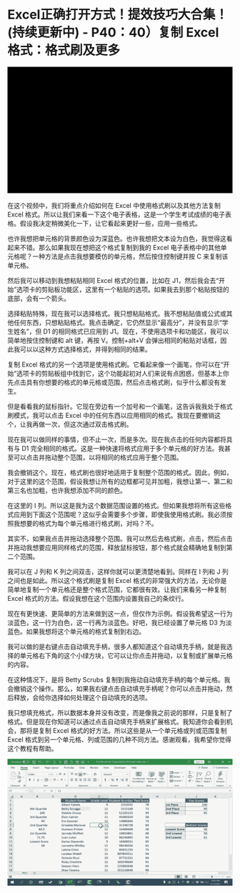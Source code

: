 # Excel正确打开方式！提效技巧大合集！(持续更新中) - P40：40）复制 Excel 格式：格式刷及更多 

![](img/7eb91780962b82ff6148ac5a771f8a72_0.png)

在这个视频中，我们将重点介绍如何在 Excel 中使用格式刷以及其他方法复制 Excel 格式。所以让我们来看一下这个电子表格，这是一个学生考试成绩的电子表格。假设我决定稍微美化一下，让它看起来更好一些，应用一些格式。

也许我想把单元格的背景颜色设为深蓝色。也许我想把文本设为白色，我觉得这看起来不错。那么如果我现在想把这个格式复制到我的 Excel 电子表格中的其他单元格呢？一种方法是点击我想要模仿的单元格，然后按住控制键并按 C 来复制该单元格。

然后我可以移动到我想粘贴相同 Excel 格式的位置，比如在 J1，然后我会去“开始”选项卡的剪贴板功能区，这里有一个粘贴的选项。如果我去到那个粘贴按钮的底部，会有一个箭头。

选择粘贴特殊，现在我可以选择格式。我只想粘贴格式。我不想粘贴值或公式或其他任何东西，只想粘贴格式。我点击确定，它仍然显示“最高分”，并没有显示“学生姓名”，但 D1 的相同格式已应用到 J1。现在，不使用选项卡和功能区，我可以简单地按住控制键和 alt 键，再按 V。控制+alt+V 会弹出相同的粘贴对话框，因此我可以以这种方式选择格式，并得到相同的结果。

复制 Excel 格式的另一个选项是使用格式刷。它看起来像一个画笔，你可以在“开始”选项卡的剪贴板组中找到它，这个功能起初对人们来说有点困惑，但基本上你先点击具有你想要的格式的单元格或范围，然后点击格式刷，似乎什么都没有发生。

但是看看我的鼠标指针。它现在旁边有一个加号和一个画笔，这告诉我我处于格式刷模式，我可以点击 Excel 中的任何东西以应用相同的格式。我现在要撤销这个，让我再做一次，但这次通过双击格式刷。

现在我可以做同样的事情，但不止一次，而是多次。现在我点击的任何内容都将具有与 D1 完全相同的格式。这是一种快速将格式应用于多个单元格的好方法。我甚至可以点击并拖动整个范围，以将相同的格式应用于整个范围。

我会撤销这个。现在，格式刷也很好地适用于复制整个范围的格式。因此，例如，对于这里的这个范围，假设我想让所有的边框都可见并加粗，我想让第一、第二和第三名也加粗，也许我想添加不同的颜色。

在这里的 I 列。所以这是我为这个数据范围设置的格式。但如果我想将所有这些格式应用到下面这个范围呢？这似乎会需要多个步骤，即使我使用格式刷。我必须按照我想要的格式为每个单元格进行格式刷，对吗？不。

其实不，如果我点击并拖动选择整个范围。我可以然后去格式刷，点击，然后点击并拖动我想要应用同样格式的范围，释放鼠标按钮，那个格式就会精确地复制到第二个范围。

我可以在 J 列和 K 列之间双击，这样你就可以更清楚地看到。同样在 I 列和 J 列之间也是如此。所以这个格式刷是复制 Excel 格式的非常强大的方法，无论你是简单地复制一个单元格还是整个格式范围，它都很有效。让我们来看另一种复制 Excel 格式的方法。假设我想在这个范围内设置我自己的条纹行。

现在有更快速、更简单的方法来做到这一点，但仅作为示例。假设我希望这一行为淡蓝色，这一行为白色，这一行再为淡蓝色。好吧，我已经设置了单元格 D3 为淡蓝色。如果我想将这个单元格的格式复制到右边。

我可以做的是右键点击自动填充手柄，很多人都知道这个自动填充手柄，就是我选择的单元格右下角的这个小绿方块，它可以让你点击并拖动，以复制或扩展单元格的内容。

在这种情况下，是将 Betty Scrubs 复制到我拖动自动填充手柄的每个单元格。我会撤销这个操作。那么，如果我右键点击自动填充手柄呢？你可以点击并拖动，然后释放，会给你选择如何处理这个自动填充的选项。

我只想填充格式，所以数据本身并没有改变，而是像我之前说的那样，只是复制了格式。但是现在你知道可以通过点击自动填充手柄来扩展格式。我知道你会看到机会，那将是复制 Excel 格式的好方法。所以这些是从一个单元格或列或范围复制 Excel 格式到另一个单元格、列或范围的几种不同方法。感谢观看，我希望你觉得这个教程有帮助。

![](img/7eb91780962b82ff6148ac5a771f8a72_2.png)
